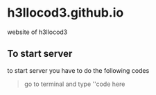 # h3llocod3.github.io
website of h3llocod3
## To start server
to start server you have to do the following codes
> go to terminal and type
'<addr>'code here
